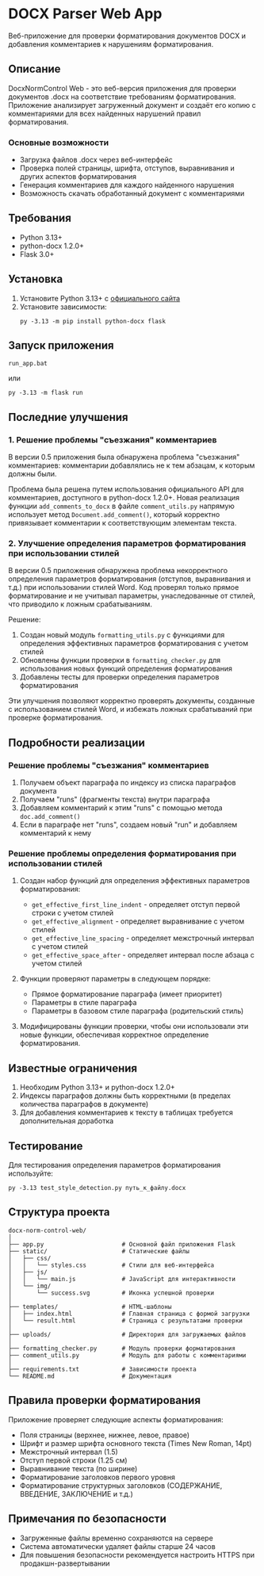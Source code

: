 # DOCX Parser Web App

Веб-приложение для проверки форматирования документов DOCX и добавления комментариев к нарушениям форматирования.

## Описание

DocxNormControl Web - это веб-версия приложения для проверки документов .docx на соответствие требованиям форматирования. Приложение анализирует загруженный документ и создаёт его копию с комментариями для всех найденных нарушений правил форматирования.

### Основные возможности

- Загрузка файлов .docx через веб-интерфейс
- Проверка полей страницы, шрифта, отступов, выравнивания и других аспектов форматирования
- Генерация комментариев для каждого найденного нарушения
- Возможность скачать обработанный документ с комментариями

## Требования

- Python 3.13+
- python-docx 1.2.0+
- Flask 3.0+

## Установка

1. Установите Python 3.13+ с [официального сайта](https://www.python.org/downloads/)
2. Установите зависимости:
   ```
   py -3.13 -m pip install python-docx flask
   ```

## Запуск приложения

```
run_app.bat
```

или

```
py -3.13 -m flask run
```

## Последние улучшения

### 1. Решение проблемы "съезжания" комментариев

В версии 0.5 приложения была обнаружена проблема "съезжания" комментариев: комментарии добавлялись не к тем абзацам, к которым должны были.

Проблема была решена путем использования официального API для комментариев, доступного в python-docx 1.2.0+. Новая реализация функции `add_comments_to_docx` в файле `comment_utils.py` напрямую использует метод `Document.add_comment()`, который корректно привязывает комментарии к соответствующим элементам текста.

### 2. Улучшение определения параметров форматирования при использовании стилей

В версии 0.5 приложения обнаружена проблема некорректного определения параметров форматирования (отступов, выравнивания и т.д.) при использовании стилей Word. Код проверял только прямое форматирование и не учитывал параметры, унаследованные от стилей, что приводило к ложным срабатываниям.

Решение:
1. Создан новый модуль `formatting_utils.py` с функциями для определения эффективных параметров форматирования с учетом стилей
2. Обновлены функции проверки в `formatting_checker.py` для использования новых функций определения форматирования
3. Добавлены тесты для проверки определения параметров форматирования

Эти улучшения позволяют корректно проверять документы, созданные с использованием стилей Word, и избежать ложных срабатываний при проверке форматирования.

## Подробности реализации

### Решение проблемы "съезжания" комментариев

1. Получаем объект параграфа по индексу из списка параграфов документа
2. Получаем "runs" (фрагменты текста) внутри параграфа
3. Добавляем комментарий к этим "runs" с помощью метода `doc.add_comment()`
4. Если в параграфе нет "runs", создаем новый "run" и добавляем комментарий к нему

### Решение проблемы определения форматирования при использовании стилей

1. Создан набор функций для определения эффективных параметров форматирования:
   - `get_effective_first_line_indent` - определяет отступ первой строки с учетом стилей
   - `get_effective_alignment` - определяет выравнивание с учетом стилей
   - `get_effective_line_spacing` - определяет межстрочный интервал с учетом стилей
   - `get_effective_space_after` - определяет интервал после абзаца с учетом стилей

2. Функции проверяют параметры в следующем порядке:
   - Прямое форматирование параграфа (имеет приоритет)
   - Параметры в стиле параграфа
   - Параметры в базовом стиле параграфа (родительский стиль)

3. Модифицированы функции проверки, чтобы они использовали эти новые функции, обеспечивая корректное определение форматирования.

## Известные ограничения

1. Необходим Python 3.13+ и python-docx 1.2.0+
2. Индексы параграфов должны быть корректными (в пределах количества параграфов в документе)
3. Для добавления комментариев к тексту в таблицах требуется дополнительная доработка

## Тестирование

Для тестирования определения параметров форматирования используйте:
```
py -3.13 test_style_detection.py путь_к_файлу.docx
```

## Структура проекта

```
docx-norm-control-web/
│
├── app.py                      # Основной файл приложения Flask
├── static/                     # Статические файлы
│   ├── css/
│   │   └── styles.css          # Стили для веб-интерфейса
│   ├── js/
│   │   └── main.js             # JavaScript для интерактивности
│   └── img/
│       └── success.svg         # Иконка успешной проверки
│
├── templates/                  # HTML-шаблоны
│   ├── index.html              # Главная страница с формой загрузки
│   └── result.html             # Страница с результатами проверки
│
├── uploads/                    # Директория для загружаемых файлов
│
├── formatting_checker.py       # Модуль проверки форматирования
├── comment_utils.py            # Модуль для работы с комментариями
│
├── requirements.txt            # Зависимости проекта
└── README.md                   # Документация
```

## Правила проверки форматирования

Приложение проверяет следующие аспекты форматирования:

- Поля страницы (верхнее, нижнее, левое, правое)
- Шрифт и размер шрифта основного текста (Times New Roman, 14pt)
- Межстрочный интервал (1.5)
- Отступ первой строки (1.25 см)
- Выравнивание текста (по ширине)
- Форматирование заголовков первого уровня
- Форматирование структурных заголовков (СОДЕРЖАНИЕ, ВВЕДЕНИЕ, ЗАКЛЮЧЕНИЕ и т.д.)

## Примечания по безопасности

- Загруженные файлы временно сохраняются на сервере
- Система автоматически удаляет файлы старше 24 часов
- Для повышения безопасности рекомендуется настроить HTTPS при продакшн-развертывании
